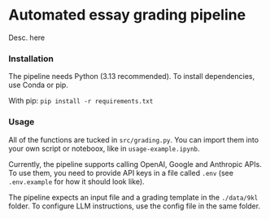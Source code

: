 # Automated essay grading pipeline

Desc. here

### Installation
The pipeline needs Python (3.13 recommended). To install dependencies, use Conda or pip.

With pip: `pip install -r requirements.txt`

### Usage
All of the functions are tucked in `src/grading.py`. You can import them into your own script or noteboox, like in `usage-example.ipynb`.

Currently, the pipeline supports calling OpenAI, Google and Anthropic APIs. To use them, you need to provide API keys in a file called `.env` (see `.env.example` for how it should look like).

The pipeline expects an input file and a grading template in the `./data/9kl` folder. To configure LLM instructions, use the config file in the same folder.
